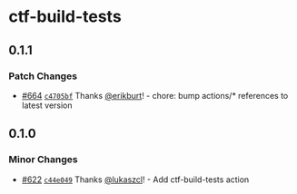 # ctf-build-tests

## 0.1.1

### Patch Changes

- [#664](https://github.com/smartcontractkit/.github/pull/664)
  [`c4705bf`](https://github.com/smartcontractkit/.github/commit/c4705bfdbf6c8e57c080d82a3c4f013aa96a2dfb)
  Thanks [@erikburt](https://github.com/erikburt)! - chore: bump actions/\*
  references to latest version

## 0.1.0

### Minor Changes

- [#622](https://github.com/smartcontractkit/.github/pull/622)
  [`c44e049`](https://github.com/smartcontractkit/.github/commit/c44e049a914e0ff3d58600fac63db05add0ce89e)
  Thanks [@lukaszcl](https://github.com/lukaszcl)! - Add ctf-build-tests action

